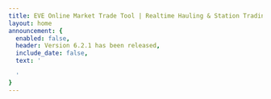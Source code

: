 ```yaml
---
title: EVE Online Market Trade Tool | Realtime Hauling & Station Trading
layout: home
announcement: {
  enabled: false,
  header: Version 6.2.1 has been released,
  include_date: false,
  text: '

  '
}
---
```

